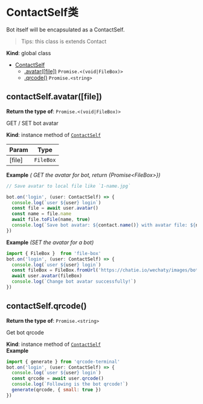 <a id="contactself"></a>

# ContactSelf类
Bot itself will be encapsulated as a ContactSelf.

> Tips: this class is extends Contact

**Kind**: global class  

* [ContactSelf](/zh/api/contact_self)
    * [.avatar([file])](#ContactSelfavatar) <code>Promise.&lt;(void&#124;FileBox)&gt;</code>
    * [.qrcode()](#ContactSelfqrcode) <code>Promise.&lt;string&gt;</code>

<a id="contactselfavatar"></a>

## contactSelf.avatar([file])

**Return the type of**: <code>Promise.&lt;(void&#124;FileBox)&gt;</code>


GET / SET bot avatar

**Kind**: instance method of [<code>ContactSelf</code>](/zh/api/contact_self)  

| Param | Type |
| --- | --- |
| [file] | <code>FileBox</code> | 

**Example** *( GET the avatar for bot, return {Promise&lt;FileBox&gt;})*  
```js
// Save avatar to local file like `1-name.jpg`

bot.on('login', (user: ContactSelf) => {
  console.log(`user ${user} login`)
  const file = await user.avatar()
  const name = file.name
  await file.toFile(name, true)
  console.log(`Save bot avatar: ${contact.name()} with avatar file: ${name}`)
})
```
**Example** *(SET the avatar for a bot)*  
```js
import { FileBox }  from 'file-box'
bot.on('login', (user: ContactSelf) => {
  console.log(`user ${user} login`)
  const fileBox = FileBox.fromUrl('https://chatie.io/wechaty/images/bot-qr-code.png')
  await user.avatar(fileBox)
  console.log(`Change bot avatar successfully!`)
})
```
<a id="contactselfqrcode"></a>

## contactSelf.qrcode()

**Return the type of**: <code>Promise.&lt;string&gt;</code>


Get bot qrcode

**Kind**: instance method of [<code>ContactSelf</code>](/zh/api/contact_self)  
**Example**  
```js
import { generate } from 'qrcode-terminal'
bot.on('login', (user: ContactSelf) => {
  console.log(`user ${user} login`)
  const qrcode = await user.qrcode()
  console.log(`Following is the bot qrcode!`)
  generate(qrcode, { small: true })
})
```